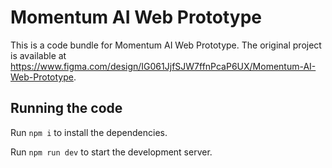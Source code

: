 
  # Momentum AI Web Prototype

  This is a code bundle for Momentum AI Web Prototype. The original project is available at https://www.figma.com/design/IG061JjfSJW7ffnPcaP6UX/Momentum-AI-Web-Prototype.

  ## Running the code

  Run `npm i` to install the dependencies.

  Run `npm run dev` to start the development server.
  